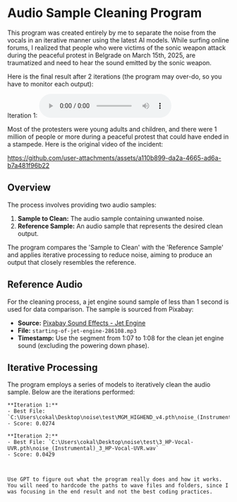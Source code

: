 # Audio Sample Cleaning Program

This program was created entirely by me to separate the noise from the vocals in an iterative manner using the latest AI models.
While surfing online forums, I realized that people who were victims of the sonic weapon attack during the peaceful protest in Belgrade on March 15th, 2025, are traumatized and need to hear the sound emitted by the sonic weapon.

Here is the final result after 2 iterations (the program may over-do, so you have to monitor each output):

Iteration 1:
<audio controls>
  <source src="https://github.com/frejalund/soundcleaner/raw/main/h1.wav" type="audio/wav">
  Your browser does not support the audio element.
</audio>



Most of the protesters were young adults and children, and there were 1 million of people or more during a peaceful protest that could have ended in a stampede. Here is the original video of the incident:


https://github.com/user-attachments/assets/a110b899-da2a-4665-ad6a-b7a481f96b22


## Overview

The process involves providing two audio samples:

1. **Sample to Clean:** The audio sample containing unwanted noise.
2. **Reference Sample:** An audio sample that represents the desired clean output.

The program compares the 'Sample to Clean' with the 'Reference Sample' and applies iterative processing to reduce noise, aiming to produce an output that closely resembles the reference.

## Reference Audio

For the cleaning process, a jet engine sound sample of less than 1 second is used for data comparison. The sample is sourced from Pixabay:

- **Source:** [Pixabay Sound Effects - Jet Engine](https://pixabay.com/sound-effects/search/jet-engine/)
- **File:** `starting-of-jet-engine-286108.mp3`
- **Timestamp:** Use the segment from 1:07 to 1:08 for the clean jet engine sound (excluding the powering down phase).

## Iterative Processing

The program employs a series of models to iteratively clean the audio sample. Below are the iterations performed:

```plaintext
**Iteration 1:**
- Best File: `C:\Users\cokal\Desktop\noise\test\MGM_HIGHEND_v4.pth\noise_(Instrumental)_MGM_HIGHEND_v4.wav`
- Score: 0.0274

**Iteration 2:**
- Best File: `C:\Users\cokal\Desktop\noise\test\3_HP-Vocal-UVR.pth\noise_(Instrumental)_3_HP-Vocal-UVR.wav`
- Score: 0.0429



Use GPT to figure out what the program really does and how it works.  You will need to hardcode the paths to wave files and folders, since I was focusing in the end result and not the best coding practices.

